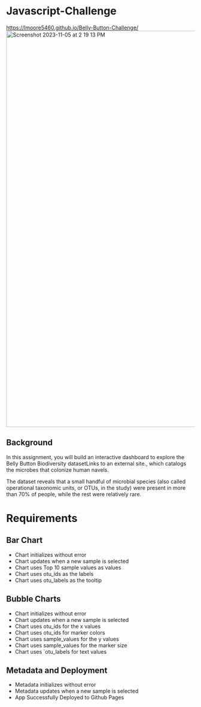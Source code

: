 # Javascript-Challenge
https://lmoore5460.github.io/Belly-Button-Challenge/
<img width="1059" alt="Screenshot 2023-11-05 at 2 19 13 PM" src="https://github.com/lmoore5460/Belly-Button-Challenge/assets/135261756/b49505ff-9593-47e7-9d14-27d4bb36b60d">





## Background
In this assignment, you will build an interactive dashboard to explore the Belly Button Biodiversity datasetLinks to an external site., which catalogs the microbes that colonize human navels.

The dataset reveals that a small handful of microbial species (also called operational taxonomic units, or OTUs, in the study) were present in more than 70% of people, while the rest were relatively rare.

# Requirements
## Bar Chart 
- Chart initializes without error 
- Chart updates when a new sample is selected 
- Chart uses Top 10 sample values as values 
- Chart uses otu_ids as the labels
- Chart uses otu_labels as the tooltip 

## Bubble Charts 
- Chart initializes without error 
- Chart updates when a new sample is selected 
- Chart uses otu_ids for the x values 
- Chart uses otu_ids for marker colors
- Chart uses sample_values for the y values
- Chart uses sample_values for the marker size
- Chart uses `otu_labels for text values

## Metadata and Deployment
- Metadata initializes without error
- Metadata updates when a new sample is selected
- App Successfully Deployed to Github Pages
